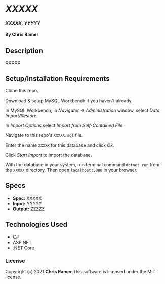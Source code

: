 # *XXXXX*

#### *XXXXX, YYYYY*

#### By **Chris Ramer**

## Description

XXXXX

## Setup/Installation Requirements

Clone this repo.

Download & setup MySQL Workbench if you haven't already.

In MySQL Workbench, in *Navigator -> Administration* window, select *Data Import/Restore*.

In *Import Options* select *Import from Self-Contained File*.

Navigate to this repo's `XXXXX.sql` file.

Enter the name `XXXXX` for this database and click *Ok*.

Click *Start Import* to import the database.

With the database in your system, run terminal command `dotnet run` from the `XXXXX` directory. Then open `localhost:5000` in your browser.

## Specs

* **Spec:** XXXXX
* **Input:** YYYYY
* **Output:** ZZZZZ

## Technologies Used

* C#
* ASP.NET
* .NET Core

### License

Copyright (c) 2021 **Chris Ramer**
This software is licensed under the MIT license.